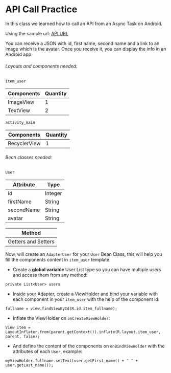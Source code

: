 # API Call Practice
In this class we learned how to call an API from an Async Task on Android.

Using the sample url: [API URL](https://reqres.in/api/users?page=2)

You can receive a JSON with id, first name, second name and a link to an image which is the avatar. Once you receive it, you can display the info in an Android app.

###### Layouts and components needed:

`item_user`

|Components|Quantity|
|----------|--------|
|ImageView|1|
|TextView|2|

`activity_main`

|Components|Quantity|
|----------|--------|
|RecyclerView|1|

###### Bean classes needed:

`User`

|Attribute|Type|
|---------|----|
|id|Integer|
|firstName|String|
|secondName|String|
|avatar|String|

|Method|
|------|
|Getters and Setters|



Now, will create an `AdapterUser` for your `User` Bean Class, this will help you fill the components content in `item_user` template:

- Create a **global variable** User List type so you can have multiple users and access them from any method:
```
private List<User> users
```

- Inside your Adapter, create a ViewHolder and bind your variable with each component in your `item_user` with the help of the component id:

```
fullname = view.findViewById(R.id.item_fullname);
```
- Inflate the ViewHolder on `onCreateViewHolder`:
```
View item = LayoutInflater.from(parent.getContext()).inflate(R.layout.item_user, parent, false);
```  
- And define the content of the components on `onBindViewHolder` with the attributes of each `User`, example:
```
myViewHolder.fullname.setText(user.getFirst_name() + " " + user.getLast_name());
```



